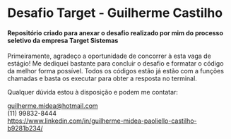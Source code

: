 # Desafio Target - Guilherme Castilho

#### Repositório criado para anexar o desafio realizado por mim do processo seletivo da empresa Target Sistemas<br />

Primeiramente, agradeço a oportunidade de concorrer à esta vaga de estágio! Me dediquei bastante para concluir o desafio e formatar o código da melhor forma possível. Todos os códigos estão já estão com a funções chamadas e basta os executar para obter a resposta no terminal.<br />



Qualquer dúvida estou à disposição e podem me contatar:

guilherme.midea@hotmail.com <br />
(11) 99832-8444<br />
https://www.linkedin.com/in/guilherme-midea-paoliello-castilho-b9281b234/<br />
